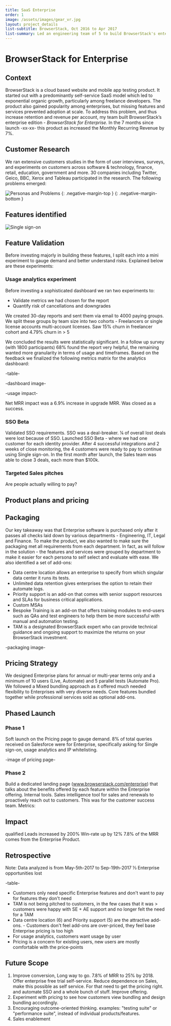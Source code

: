 ```yaml
---
title: SaaS Enterprise
order: 1
image: /assets/images/gear_vr.jpg
layout: project_details
list-subtitle: BrowserStack, Oct 2016 to Apr 2017
list-summary: Led an engineering team of 5 to build BrowserStack's enterprise edition.
---
```


# BrowserStack for Enterprise

## Context

BrowserStack is a cloud based website and mobile app testing product. It started out with a predominantly self-service SaaS model which led to exponential organic growth, particularly among freelance developers. The product also gained popularity among enterprises, but missing features and services prevented adoption at scale. To address this problem, and thus increase retention and revenue per account, my team built BrowserStack’s enterprise edition - _BrowserStack for Enterprise._ In the 7 months since launch -xx-xx- this product as increased the Monthly Recurring Revenue by 7%.


## Customer Research

We ran extensive customers studies in the form of user interviews, surveys, and experiments on customers across software & technology, finance, retail, education, government and more. 30 companies including Twitter, Geico, BBC, Xerox and Tableau participated in the research. The following problems emerged:

![Personas and Problems](/assets/images/saas_personas.png)
{: .negative-margin-top }
{: .negative-margin-bottom }

## Features identified

![Single sign-on](/assets/images/features_grid_white.png)



## Feature Validation

Before investing majorly in building these features, I split each into a mini experiment to gauge demand and better understand risks. Explained below are these experiments:

### Usage analytics experiment
Before investing a sophisticated dashboard we ran two experiments to:
- Validate metrics we had chosen for the report
- Quantify risk of cancellations and downgrades

We created 30-day reports and sent them via email to 4000 paying groups. We split these groups by team size into two cohorts - Freelancers or single license accounts multi-account licenses. Saw 15% churn in freelancer cohort
and 4.79% churn in > 5

We concluded the results were statistically significant. In a follow up survey (with 1800 participants) 68% found the report very helpful, the remaining wanted more granularity in terms of usage and timeframes. Based on the feedback we finalized the following metrics matrix for the analytics dashboard:

-table-

-dashboard image-

-usage impact-

Net MRR impact was a 6.9% increase in upgrade MRR. Was closed as a success.

### SSO Beta

Validated SSO requirements. SSO was a deal-breaker. ¼ of overall lost deals were lost because of SSO. Launched SSO Beta - where we had one customer for each identity provider. After 4 successful integrations and 2 weeks of close monitoring, the 4 customers were ready to pay to continue using Single sign-on. In the first month after launch, the Sales team was able to close 3 deals, each more than $100k.

### Targeted Sales pitches
Are people actually willing to pay?

## Product plans and pricing

## Packaging
Our key takeaway was that Enterprise software is purchased only after it passes all checks laid down by various departments - Engineering, IT, Legal and Finance. To make the product, we also wanted to make sure the packaging met all requirements from each department. In fact, as will follow in the solution - the features and services were grouped by department to make it easier for each persona to self select and evaluate with ease. We also identified a set of add-ons:

- Data centre location allows an enterprise to specify from which singular data center it runs its tests.
- Unlimited data retention gives enterprises the option to retain their automate logs.
- Priority support is an add-on that comes with senior support resources and SLAs for business critical applications.
- Custom MSAs
- Bespoke Training is an add-on that offers training modules to end-users such as QAs and test engineers to help them be more successful with manual and automation testing.
- TAM is a designated BrowserStack expert who can provide technical guidance and ongoing support to maximize the returns on your BrowserStack investment.

-packaging image-

## Pricing Strategy

We designed Enterprise plans for annual or multi-year terms only and a minimum of 10 users (Live, Automate) and 5 parallel tests (Automate Pro). We followed a Mixed bundling approach as it offered much needed flexibility to Enterprises with very diverse needs. Core features bundled together while professional services sold as optional add-ons.


## Phased Launch

### Phase 1
Soft launch on the Pricing page to gauge demand. 8% of total queries received on Salesforce were for Enterprise, specifically asking for Single sign-on, usage analytics and IP whitelisting.

 -image of pricing page-

### Phase 2

Build a dedicated landing page (www.browserstack.com/enterprise) that talks about the benefits offered by each feature within the Enterprise offering. Internal tools. Sales intelligence tool for sales and renewals to proactively reach out to customers. This was for the customer success team. Metrics:

## Impact
qualified Leads increased by 200%
Win-rate up by 12%
7.8% of the MRR comes from the Enterprise Product.


## Retrospective

Note: Data analyzed is from May-5th-2017 to Sep-19th-2017
⅓  Enterprise opportunities lost

-table-

- Customers only need specific Enterprise features and don't want to pay for features they don't need
- TAM is not being pitched to customers, in the few cases that it was > customers were happy with SE + AE support and no longer felt the need for a TAM
- Data centre location (6) and Priority support (5) are the attractive add-ons. - Customers don't feel add-ons are over-priced, they feel base Enterprise pricing is too high
- For usage analytics, customers want usage by user
- Pricing is a concern for existing users, new users are mostly comfortable with the price-points


## Future Scope

1. Improve conversion, Long way to go. 7.8% of MRR to 25% by 2018. Offer enterprise free trial self-service. Reduce dependence on Sales, make this possible as self service. For that need to get the pricing right. and automate SSO and a whole bunch of stuff. Improve offering.
2. Experiment with pricing to see how customers view bundling and design bundling accordingly.
3. Encouraging outcome-oriented thinking. examples: "testing suite" or "performance suite", instead of individual products/features.
4. Sales enablement
